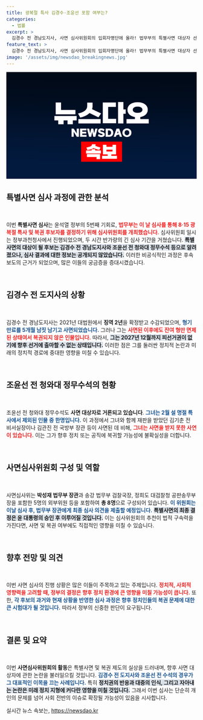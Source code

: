 ```yaml
---
title: 광복절 특사 김경수·조윤선 포함 여부는?
categories:
  - 법률
excerpt: >
  김경수 전 경남도지사, 사면 심사위원회의 입회자명단에 올라! 법무부의 특별사면 대상자 선정 과정을 들여다보면, 그와 함께 거론된 조윤선 전 수석의 운명은? 오는 13일 최종 결정까지의 긴장감 넘치는 이야기를 확인해보세요!
feature_text: >
  김경수 전 경남도지사, 사면 심사위원회의 입회자명단에 올라! 법무부의 특별사면 대상자 선정 과정을 들여다보면, 그와 함께 거론된 조윤선 전 수석의 운명은? 오는 13일 최종 결정까지의 긴장감 넘치는 이야기를 확인해보세요!
image: '/assets/img/newsdao_breakingnews.jpg'
---
```


<p><img src="/assets/img/newsdao_breakingnews.jpg" alt="ranknews 속보" /></p>

<h2 data-ke-size="size26">특별사면 심사 과정에 관한 분석</h2>

<p data-ke-size="size16">&nbsp;</p>

<p>이번 <strong>특별사면 심사</strong>는 윤석열 정부의 5번째 기회로, <b><span style="color: #ee2323;">법무부는 이 날 심사를 통해 8·15 광복절 특사 및 복권 후보자를 결정하기 위해 심사위원회를 개최했습니다.</span></b> 심사위원회 일시는 정부과천청사에서 진행되었으며, 두 시간 반가량의 긴 심사 기간을 거쳤습니다. <b><span style="background-color: #21538527;">특별사면의 대상이 될 후보는 김경수 전 경남도지사와 조윤선 전 청와대 정무수석 등으로 알려졌으나, 심사 결과에 대한 정보는 공개되지 않았습니다.</span></b> 이러한 비공식적인 과정은 후속 보도의 근거가 되었으며, 많은 이들의 궁금증을 증대시켰습니다.</p>

<p data-ke-size="size16">&nbsp;</p>

<h2 data-ke-size="size26">김경수 전 도지사의 상황</h2>

<p data-ke-size="size16">&nbsp;</p>

<p>김경수 전 경남도지사는 2021년 대법원에서 <strong>징역 2년</strong>을 확정받고 수감되었으며, <b><span style="color: #1a5490;">형기 만료를 5개월 남짓 남기고 사면되었습니다.</span></b> 그러나 그는 <b><span style="color: #ee2323;">사면된 이후에도 잔여 형만 면제된 상태여서 복권되지 않은 인물입니다.</span></b> 따라서, <b><span style="background-color: #21538527;">그는 2027년 12월까지 피선거권이 없기에 향후 선거에 출마할 수 없는 상태입니다.</span></b> 이러한 점은 그를 둘러싼 정치적 논란과 미래의 정치적 경로에 중대한 영향을 미칠 수 있습니다.</p>

<p data-ke-size="size16">&nbsp;</p>

<h2 data-ke-size="size26">조윤선 전 청와대 정무수석의 현황</h2>

<p data-ke-size="size16">&nbsp;</p>

<p>조윤선 전 청와대 정무수석도 <strong>사면 대상자로 거론되고 있습니다</strong>. <b><span style="color: #1a5490;">그녀는 2월 설 명절 특사에서 제외된 인물 중 한명입니다.</span></b> 이 과정에서 그녀와 함께 재판을 받았던 김기춘 전 비서실장이나 김관진 전 국방부 장관 등이 사면된 데 비해, <b><span style="color: #ee2323;">그녀는 사면을 받지 못한 사연이 있습니다.</span></b> 이는 그가 향후 정치 또는 공직에 복귀할 가능성에 불확실성을 더합니다.</p>

<p data-ke-size="size16">&nbsp;</p>

<h2 data-ke-size="size26">사면심사위원회 구성 및 역할</h2>

<p data-ke-size="size16">&nbsp;</p>

<p>사면심사위는 <strong>박성재 법무부 장관</strong>과 송강 법무부 검찰국장, 정희도 대검찰청 공판송무부장을 포함한 5명의 외부위원 등을 포함하여 <strong>총 8명</strong>으로 구성되어 있습니다. <b><span style="color: #1a5490;">이 위원회는 이날 심사 후, 법무부 장관에게 최종 심사 의견을 제출할 예정입니다.</span></b> <b><span style="background-color: #21538527;">특별사면의 최종 결정은 윤 대통령의 승인 후 이루어질 것입니다.</span></b> 이는 심사위원회의 추천이 법적 구속력을 가진다면, 사면 및 복권 여부에도 직접적인 영향을 미칠 수 있습니다.</p>

<p data-ke-size="size16">&nbsp;</p>

<h2 data-ke-size="size26">향후 전망 및 의견</h2>

<p data-ke-size="size16">&nbsp;</p>

<p>이번 사면 심사의 진행 상황은 많은 이들이 주목하고 있는 주제입니다. <b><span style="color: #ee2323;">정치적, 사회적 영향력을 고려할 때, 정부의 결정은 향후 정치 환경에 큰 영향을 미칠 가능성이 큽니다.</span></b> 또한, <b><span style="color: #1a5490;">각 후보의 과거와 현재 상황을 반영한 심사 과정은 향후 정치인들의 복권 문제에 대한 큰 시험대가 될 것입니다.</span></b> 따라서 정부의 신중한 판단이 요구됩니다.</p>

<p data-ke-size="size16">&nbsp;</p>

<h2 data-ke-size="size26">결론 및 요약</h2>

<p data-ke-size="size16">&nbsp;</p>

<p>이번 <strong>사면심사위원회의 활동</strong>은 특별사면 및 복권 제도의 실상을 드러내며, 향후 사면 대상자에 관한 논란을 불러일으킬 것입니다. <b><span style="color: #1a5490;">김경수 전 도지사와 조윤선 전 수석의 경우가 그 대표적인 이목을 끄는 사례입니다.</span></b> 특히 <b><span style="background-color: #21538527;">정치권의 반응과 대중의 인식, 그리고 자아내는 논란은 미래 정치 지형에 커다란 영향을 미칠 것입니다.</span></b> 그래서 이번 심사는 단순히 개인의 문제를 넘어 사회 전반의 이슈로 확장될 가능성이 있음을 시사합니다.</p>
실시간 뉴스 속보는, <a href="https://newsdao.kr" rel="dofollow">https://newsdao.kr</a>


